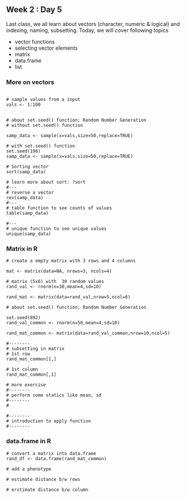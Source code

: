 ## Week 2 : Day 5
Last class, we all learn about vectors (character, numeric & logical) and indexing, naming, subsetting.
Today, we will cover following topics
- vector functions
- selecting vector elements
- matrix
- data.frame
- list

### More on vectors
```{}

# sample values from a input
vals <- 1:100


# about set.seed() function; Random Number Generation
# without set.seed() function

samp_data <- sample(x=vals,size=50,replace=TRUE)

# with set.seed() function
set.seed(198)
samp_data <- sample(x=vals,size=50,replace=TRUE)

# Sorting vector
sort(samp_data)

# learn more about sort: ?sort
#---
# reverse a vector
rev(samp_data)
#---
# table function to see counts of values
table(samp_data)

#---
# unique function to see unique values
unique(samp_data)

```

### Matrix in R
```{R}
# create a empty matrix with 3 rows and 4 columns

mat <- matrix(data=NA, nrows=3, ncols=4)

# matrix (5x6) with  30 random values
rand_val <- rnorm(n=30,mean=4,sd=10)

rand_mat <- matrix(data=rand_val,nrow=5,ncol=6)

# about set.seed() function; Random Number Generation

set.seed(892)
rand_val_common <- rnorm(n=50,mean=4,sd=10)

rand_mat_common <- matrix(data=rand_val_common,nrow=10,ncol=5)

#--------
# subsetting in matrix
# 1st row
rand_mat_common[1,]

# 1st column 
rand_mat_common[,1]

# more exercise
#--------
# perform some statics like mean, sd 
#--------
# 

#--------
# introduction to apply function
#--------

```
### data.frame in R
```{R}
# convert a matrix into data.frame
rand_df <- data.frame(rand_mat_common)

# add a phenotype

# estimate distance b/w rows

# erstimate distance b/w column


```


